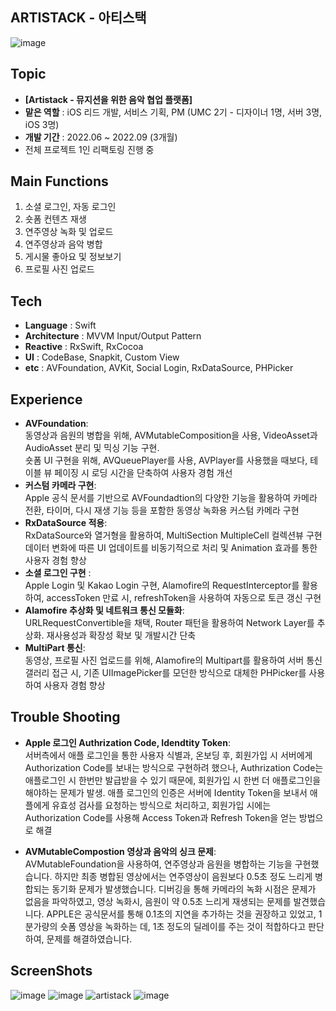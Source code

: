 ## ARTISTACK - 아티스택
![image](https://github.com/dudwnssss/ARTISTACK/assets/76581866/a9b8b6b0-2473-4843-90d0-9558ab0b7ef3)

## Topic
- **[Artistack - 뮤지션을 위한 음악 협업 플랫폼]**
- **맡은 역할** :  iOS 리드 개발, 서비스 기획, PM (UMC 2기 - 디자이너 1명, 서버 3명, iOS 3명)
- **개발 기간** : 2022.06 ~ 2022.09 (3개월)
- 전체 프로젝트 1인 리팩토링 진행 중

## Main Functions
1. 소셜 로그인, 자동 로그인
2. 숏폼 컨텐츠 재생
3. 연주영상 녹화 및 업로드
4. 연주영상과 음악 병합
5. 게시물 좋아요 및 정보보기
6. 프로필 사진 업로드

## Tech
- **Language** : Swift
- **Architecture** : MVVM Input/Output Pattern
- **Reactive** : RxSwift, RxCocoa
- **UI** : CodeBase, Snapkit, Custom View
- **etc** : AVFoundation, AVKit, Social Login, RxDataSource, PHPicker

## Experience
- **AVFoundation**:  <br>
동영상과 음원의 병합을 위해, AVMutableComposition을 사용, VideoAsset과 AudioAsset 분리 및 믹싱 기능 구현.<br>
숏폼 UI 구현을 위해, AVQueuePlayer를 사용, AVPlayer를 사용했을 때보다,  테이블 뷰 페이징 시 로딩 시간을 단축하여 사용자 경험 개선
- **커스텀 카메라 구현**: <br>
Apple 공식 문서를 기반으로  AVFoundadtion의 다양한 기능을 활용하여 카메라 전환, 타이머, 다시 재생 기능 등을 포함한 동영상 녹화용 커스텀 카메라 구현
-  **RxDataSource 적용**: <br>
RxDataSource와 열거형을 활용하여, MultiSection MultipleCell 컬렉션뷰 구현 데이터 변화에 따른 UI 업데이트를 비동기적으로 처리 및 Animation 효과를 통한 사용자 경험 향상    
- **소셜 로그인 구현** : <br>
Apple Login 및 Kakao Login 구현, Alamofire의 RequestInterceptor를 활용하여, accessToken 만료 시, refreshToken을 사용하여 자동으로 토큰 갱신 구현    
- **Alamofire 추상화 및 네트워크 통신 모듈화**: <br>
URLRequestConvertible을 채택, Router 패턴을 활용하여 Network Layer를 추상화. 재사용성과 확장성 확보 및 개발시간 단축
-  **MultiPart 통신**: <br>
    동영상, 프로필 사진 업로드를 위해, Alamofire의 Multipart를 활용하여 서버 통신<br>
갤러리 접근 시, 기존 UIImagePicker를 모던한 방식으로 대체한 PHPicker를 사용하여 사용자 경험 향상

## Trouble Shooting
- **Apple 로그인 Authrization Code, Idendtity Token**: <br>
서버측에서 애플 로그인을 통한 사용자 식별과, 온보딩 후, 회원가입 시 서버에게 Authorization Code를 보내는 방식으로 구현하려 했으나, Authrization Code는 애플로그인 시 한번만 발급받을 수 있기 때문에, 회원가입 시 한번 더 애플로그인을 해야하는 문제가 발생. 애플 로그인의 인증은 서버에 Identity Token을 보내서 애플에게 유효성 검사를 요청하는 방식으로 처리하고, 회원가입 시에는 Authorization Code를 사용해 Access Token과 Refresh Token을 얻는 방법으로 해결


- **AVMutableCompostion 영상과 음악의 싱크 문제**: <br>
AVMutableFoundation을 사용하여, 연주영상과 음원을 병합하는 기능을 구현했습니다. 하지만 최종 병합된 영상에서는 연주영상이 음원보다 0.5초 정도 느리게 병합되는 동기화 문제가 발생했습니다. 디버깅을 통해 카메라의 녹화 시점은 문제가 없음을 파악하였고, 영상 녹화시, 음원이 약 0.5초 느리게 재생되는 문제를 발견했습니다. 
APPLE은 공식문서를 통해 0.1초의 지연을 추가하는 것을 권장하고 있었고, 1분가량의 숏폼 영상을 녹화하는 데, 1초 정도의 딜레이를 주는 것이 적합하다고 판단하여, 문제를 해결하였습니다.



## ScreenShots
![image](https://github.com/dudwnssss/ARTISTACK/assets/76581866/0f251c5e-1d17-43ba-8fec-0ef8878c7d90)
![image](https://github.com/dudwnssss/ARTISTACK/assets/76581866/ece706b1-ed20-4976-8cd9-506fa7b493e6)
![artistack](https://github.com/dudwnssss/ARTISTACK/assets/76581866/9b936832-fd99-454c-919c-2dd19412e0cf)
![image](https://github.com/dudwnssss/ARTISTACK/assets/76581866/4136e03f-46f0-481f-963a-8ad42b1ab455)
